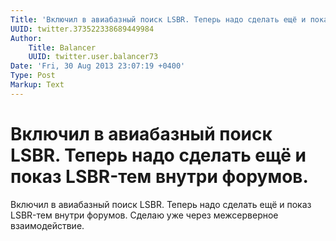```yaml
---
Title: 'Включил в авиабазный поиск LSBR. Теперь надо сделать ещё и показ LSBR-тем внутри форумов.'
UUID: twitter.373522338689449984
Author:
    Title: Balancer
    UUID: twitter.user.balancer73
Date: 'Fri, 30 Aug 2013 23:07:19 +0400'
Type: Post
Markup: Text
---
```


# Включил в авиабазный поиск LSBR. Теперь надо сделать ещё и показ LSBR-тем внутри форумов.

Включил в авиабазный поиск LSBR. Теперь надо сделать ещё и
показ LSBR-тем внутри форумов. Сделаю уже через межсерверное
взаимодействие.